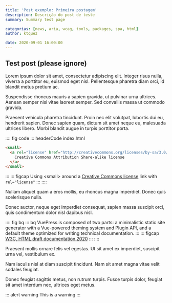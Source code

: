 ```yaml
---
title: 'Post exemplo: Primeira postagem'
description: Descrição do post de teste
summary: Summary test page

categorias: [news, aria, wcag, tools, packages, spa, html]
author: ktquez

date: 2020-09-01 16:00:00
---
```


## Test post (please ignore)

Lorem ipsum dolor sit amet, consectetur adipiscing elit. Integer risus nulla, viverra a porttitor eu, euismod eget nisl. Pellentesque pharetra diam orci, id blandit metus pretium ac. 

Suspendisse rhoncus mauris a sapien gravida, ut pulvinar urna ultrices. Aenean semper nisi vitae laoreet semper. Sed convallis massa ut commodo gravida. 

Praesent vehicula pharetra tincidunt. Proin nec elit volutpat, lobortis dui eu, hendrerit sapien. Donec sapien quam, dictum sit amet neque eu, malesuada ultrices libero. Morbi blandit augue in turpis porttitor porta.

:::: fig code
::: headerCode index.html
```html
<small>
  <a rel="license" href="http://creativecommons.org/licenses/by-sa/3.0/">
    Creative Commons Attribution Share-alike license
  </a>
</small>
```
:::
::: figcap
Using &lt;small&gt; around a [Creative Commons license](http://creativecommons.org/choose/) link with `rel="license"`
:::
::::

Nullam aliquet quam a eros mollis, eu rhoncus magna imperdiet. Donec quis scelerisque nulla. 

Donec auctor, neque eget imperdiet consequat, sapien massa suscipit orci, quis condimentum dolor nisl dapibus nisl. 

:::: fig bq
::: bq
VuePress is composed of two parts: a minimalistic static site generator with a Vue-powered theming system and Plugin API, and a default theme optimized for writing technical documentation.
:::
::: figcap
[W3C, HTML draft documentation 2020](https://google.com)
:::
::::

Praesent mollis ornare felis vel egestas. Ut sit amet ex imperdiet, suscipit urna vel, vestibulum ex. 

Nam iaculis nisl at diam suscipit tincidunt. Nam sit amet magna vitae velit sodales feugiat. 

Donec feugiat sagittis metus, non rutrum turpis. Fusce turpis dolor, feugiat sit amet interdum nec, ultrices eget metus. 

::: alert warning
This is a warning
:::